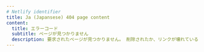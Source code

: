 ```yaml
---
# Netlify identifier
title: Ja (Japansese) 404 page content
content:
  title: エラーコード
  subtitle: ページが見つかりません
  description: 要求されたページが見つかりません。 削除されたか、リンクが壊れている可能性があります。 ウェブアドレスを入力した場合は、それが正しいことを確認してからやり直してください。
---
```

